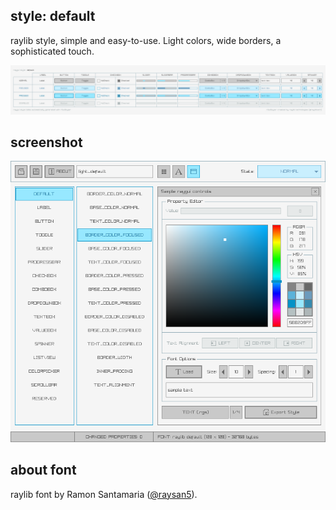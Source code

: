 style: default
---------------
raylib style, simple and easy-to-use. Light colors, wide borders, a sophisticated touch.

![default style table](style_table.png)

screenshot
-----------

![default style screen](screenshot.png)

about font
-----------
raylib font by Ramon Santamaria ([@raysan5](https://twitter.com/raysan5)).
